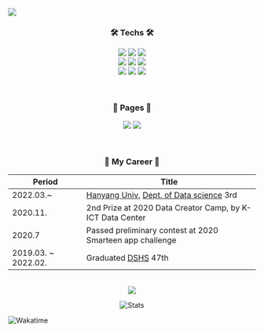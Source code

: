 <picture>
<img src="https://capsule-render.vercel.app/api?type=rect&color=timeGradient&text=%20%20%23Kim_Dohoon%20%20&fontAlign=50&fontSize=50&textBg=true">
</picture>

<h3 align="center">🛠 <b>Techs</b> 🛠</h3>
<p align="center">
<picture>
  <img src="https://img.shields.io/badge/Python-3766AB?style=flat-square&logo=Python&logoColor=white">
  <img src="https://img.shields.io/badge/C-A8B9CC?style=flat-square&logo=C&logoColor=white">
  <img src="https://img.shields.io/badge/C++-00599C?style=flat-square&logo=C%2B%2B&logoColor=white"><br>
  <img src="https://img.shields.io/badge/HTML-E34F26?style=flat-square&logo=HTML5&logoColor=white">
  <img src="https://img.shields.io/badge/CSS-1572B6?style=flat-square&logo=css3&logoColor=white">
  <img src="https://img.shields.io/badge/JS-ffb13b?style=flat-square&logo=javascript&logoColor=white">
  <br>
  <img src="https://img.shields.io/badge/Tensorflow-FF6F00?style=flat-square&logo=Tensorflow&logoColor=white">
  <img src="https://img.shields.io/badge/Django-092E20?style=flat-square&logo=Django&logoColor=white"/>
  <img src="https://img.shields.io/badge/Mysql-E6B91E?style=flat-square&logo=MySql&logoColor=white"/>
  </picture>
</p>

<br>
<h3 align="center"> 📃 <b>Pages</b> 📃 </h3>
  <p align="center">
  <a href="https://github.com/tt-adisoh" target="_blank"><img src="https://img.shields.io/badge/Github-181717.svg?&style=for-the-badge&logo=GitHub&logoColor=white"/></a>
  <a href="https://www.instagram.com/kdh.yu/" target="_blank"><img src="https://img.shields.io/badge/Instagram-E4405F.svg?&style=for-the-badge&logo=instagram&logoColor=white"/></a>
</p>
<br>

<h3 align="center">📎 <b>My Career</b> 📎</h3>
<div align="center">

|Period|Title|
|----|----|
|2022.03.~| [Hanyang Univ](https://www.hanyang.ac.kr/), [Dept. of Data science](https://hyds.hanyang.ac.kr/) 3rd|
|2020.11.| 2nd Prize at 2020 Data Creator Camp, by K-ICT Data Center|
|2020.7| Passed preliminary contest at 2020 Smarteen app challenge|
|2019.03. ~ 2022.02.| Graduated [DSHS](https://www.dshs.kr/) 47th|

</div>

<br>
<div align="center">
<a href="https://solved.ac/profile/kdhyu"><img src="http://mazassumnida.wtf/api/v2/generate_badge?boj=kdhyu"></a>
<picture>

![Stats](https://github-readme-stats.vercel.app/api/top-langs/?username=tt-adisoh&layout=compact&show_icons=true&theme=material-palenight&hide_border=true)

</picture>
</div>

<p align="center"><picture>

![Wakatime](https://github-readme-stats.vercel.app/api/wakatime?username=kdhyu&theme=material-palenight&hide_border=true)

</picture>
</p>
